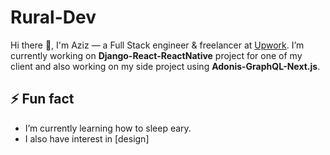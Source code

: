 # Rural-Dev
Hi there 👋, I'm Aziz — a Full Stack engineer & freelancer at [Upwork](https://www.upwork.com/freelancers/~018467d55c4bde0a45). I’m currently working on **Django-React-ReactNative** project for one of my client and also working on my side project using **Adonis-GraphQL-Next.js**.

## ⚡ Fun fact
- I’m currently learning how to sleep eary.
- I also have interest in [design]



<!--
**rural-dev/rural-dev** is a ✨ _special_ ✨ repository because its `README.md` (this file) appears on your GitHub profile.

Here are some ideas to get you started:

- 🔭 I’m currently working on ...
- 🌱 I’m currently learning how to sleep eary.
- 👯 I’m looking to collaborate on ...
- 🤔 I’m looking for help with ...
- 💬 Ask me about ...
- 📫 Reach me via [linkedin](https://www.linkedin.com/in/rural-dev/)
- 😄 Pronouns: ...
- ⚡ Fun fact: ...
-->
